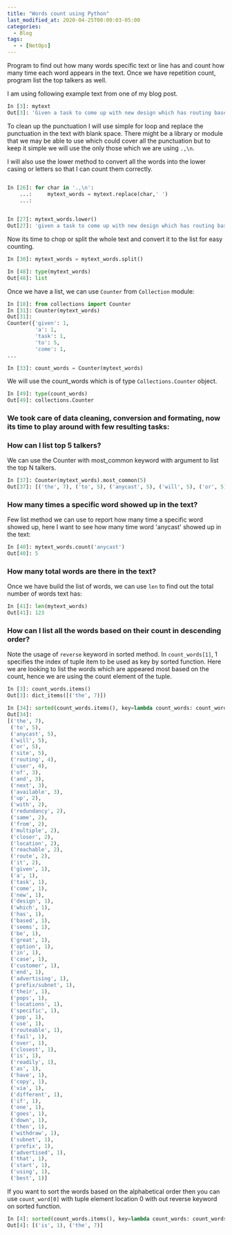 ```yaml
---
title: "Words count using Python"
last_modified_at: 2020-04-25T00:00:03-05:00
categories:
  - Blog
tags:
  - - [NetOps]
---
```


Program to find out how many words specific text or line has and count how many time each word appears in the text. Once we have repetition count, program list the top talkers as well. 

I am using following example text from one of my blog post. 

```python
In [3]: mytext                                                                                                                                        
Out[3]: 'Given a task to come up with new design which has routing based redundancy, Anycast routing seems to be the great option. In case of anycast routing, customer will end up advertising the same prefix/subnet from their multiple POPs or locations. User closer to specific POP or location will use the anycast site reachable and routeable closer to user.With anycast routing, redundancy and fail over to next available or next closest site is readily available as user will have the multiple copy of same route reachable via different location. If one of the anycast site goes down then it will withdraw the subnet or prefix it advertised from that site and user will start using the next available best route or site.'
```

To clean up the punctuation I will use simple for loop and replace the punctuation in the text with blank space. There might be a library or module that we may be able to use which could cover all the punctuation but to keep it simple we will use the only those which we are using ```.,\n```. 

I will also use the lower method to convert all the words into the lower casing or letters so that I can count them correctly. 

```python

In [26]: for char in '.,\n': 
    ...:     mytext_words = mytext.replace(char,' ') 
    ...:      
      

In [27]: mytext_words.lower()                                                                                                                         
Out[27]: 'given a task to come up with new design which has routing based redundancy  anycast routing seems to be the great option  in case of anycast routing  customer will end up advertising the same prefix/subnet from their multiple pops or locations  user closer to specific pop or location will use the anycast site reachable and routeable closer to user with anycast routing  redundancy and fail over to next available or next closest site is readily available as user will have the multiple copy of same route reachable via different location  if one of the anycast site goes down then it will withdraw the subnet or prefix it advertised from that site and user will start using the next available best route or site '
```

Now its time to chop or split the whole text and convert it to the list for easy counting.
```python
In [30]: mytext_words = mytext_words.split()                         

In [48]: type(mytext_words)                                                                                                                           
Out[48]: list
```

Once we have a list, we can use ```Counter``` from ```Collection``` module:

```python
In [18]: from collections import Counter                                                                                                            
In [31]: Counter(mytext_words)                                                                                                                        
Out[31]: 
Counter({'given': 1,
         'a': 1,
         'task': 1,
         'to': 5,
         'come': 1,
...

In [33]: count_words = Counter(mytext_words)
```
We will use the count_words which is of type ```Collections.Counter``` object.
```python
In [49]: type(count_words)                                                                                                                            
Out[49]: collections.Counter
```

### We took care of data cleaning, conversion and formating, now  its time to play around with few resulting tasks:

### How can I list top 5 talkers?
We can use the Counter with most_common keyword with argument to list the top N talkers. 
```python
In [37]: Counter(mytext_words).most_common(5)                                                                                                         
Out[37]: [('the', 7), ('to', 5), ('anycast', 5), ('will', 5), ('or', 5)]
```

### How many times a specific word showed up in the text?
Few list method we can use to report how many time a specific word showed up, here I want to see how many time word 'anycast' showed up in the text:
```python
In [40]: mytext_words.count('anycast')                                                                                                                
Out[40]: 5
```
### How many total words are there in the text?
Once we have build the list of words, we can use ```len``` to find out the total number of words text has:
```python
In [41]: len(mytext_words)                                                                                                                            
Out[41]: 123
```

### How can I list all the words based on their count in descending order? 
Note the usage of ```reverse``` keyword in sorted method. In ```count_words[1]```, 1 specifies the index of tuple item to be used as key by sorted function. Here we are looking to list the words which are appeared most based on the count, hence we are using the count element of the tuple.



```python
In [3]: count_words.items()                                                                                                                           
Out[3]: dict_items([('the', 7)])

In [34]: sorted(count_words.items(), key=lambda count_words: count_words[1], reverse = True)                                                          
Out[34]: 
[('the', 7),
 ('to', 5),
 ('anycast', 5),
 ('will', 5),
 ('or', 5),
 ('site', 5),
 ('routing', 4),
 ('user', 4),
 ('of', 3),
 ('and', 3),
 ('next', 3),
 ('available', 3),
 ('up', 2),
 ('with', 2),
 ('redundancy', 2),
 ('same', 2),
 ('from', 2),
 ('multiple', 2),
 ('closer', 2),
 ('location', 2),
 ('reachable', 2),
 ('route', 2),
 ('it', 2),
 ('given', 1),
 ('a', 1),
 ('task', 1),
 ('come', 1),
 ('new', 1),
 ('design', 1),
 ('which', 1),
 ('has', 1),
 ('based', 1),
 ('seems', 1),
 ('be', 1),
 ('great', 1),
 ('option', 1),
 ('in', 1),
 ('case', 1),
 ('customer', 1),
 ('end', 1),
 ('advertising', 1),
 ('prefix/subnet', 1),
 ('their', 1),
 ('pops', 1),
 ('locations', 1),
 ('specific', 1),
 ('pop', 1),
 ('use', 1),
 ('routeable', 1),
 ('fail', 1),
 ('over', 1),
 ('closest', 1),
 ('is', 1),
 ('readily', 1),
 ('as', 1),
 ('have', 1),
 ('copy', 1),
 ('via', 1),
 ('different', 1),
 ('if', 1),
 ('one', 1),
 ('goes', 1),
 ('down', 1),
 ('then', 1),
 ('withdraw', 1),
 ('subnet', 1),
 ('prefix', 1),
 ('advertised', 1),
 ('that', 1),
 ('start', 1),
 ('using', 1),
 ('best', 1)]
```
If you want to sort the words based on the alphabetical order then you can use ```count_word[0]``` with tuple element location 0 with out reverse keyword on sorted function. 
```python
In [4]: sorted(count_words.items(), key=lambda count_words: count_words[0])                                                                           
Out[4]: [('is', 1), ('the', 7)]
```
